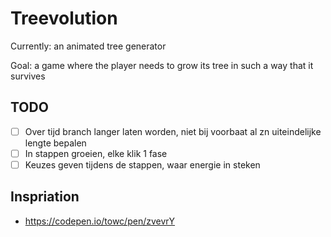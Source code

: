 # Treevolution

Currently: an animated tree generator

Goal: a game where the player needs to grow its tree in such a way that it survives

## TODO

- [ ] Over tijd branch langer laten worden, niet bij voorbaat al zn uiteindelijke lengte bepalen
- [ ] In stappen groeien, elke klik 1 fase
- [ ] Keuzes geven tijdens de stappen, waar energie in steken

## Inspriation

- https://codepen.io/towc/pen/zvevrY
